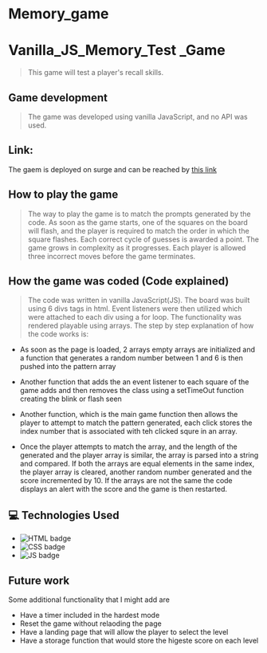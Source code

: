 # Memory_game

# Vanilla_JS_Memory_Test \_Game

> This game will test a player's recall skills.

## Game development

> The game was developed using vanilla JavaScript, and no API was used.

## Link:

The gaem is deployed on surge and can be reached by [this link](https://galactic-code.surge.sh/)

## How to play the game

> The way to play the game is to match the prompts generated by the code. As soon as the game starts, one of the squares on the board will flash, and the player is required to match the order in which the square flashes. Each correct cycle of guesses is awarded a point. The game grows in complexity as it progresses. Each player is allowed three incorrect moves before the game terminates.

## How the game was coded (Code explained)

> The code was written in vanilla JavaScript(JS). The board was built using 6 divs tags in html. Event listeners were then utilized which were attached to each div using a for loop. The functionality was rendered playable using arrays. The step by step explanation of how the code works is:

- As soon as the page is loaded, 2 arrays empty arrays are initialized and a function that generates a random number between 1 and 6 is then pushed into the pattern array

- Another function that adds the an event listener to each square of the game adds and then removes the class using a setTimeOut function creating the blink or flash seen

- Another function, which is the main game function then allows the player to attempt to match the pattern generated, each click stores the index number that is associated with teh clicked squre in an array.

- Once the player attempts to match the array, and the length of the generated and the player array is similar, the array is parsed into a string and compared. If both the arrays are equal elements in the same index, the player array is cleared, another random number generated and the score incremented by 10. If the arrays are not the same the code displays an alert with the score and the game is then restarted.

## :computer: Technologies Used

- ![HTML badge](https://img.shields.io/badge/HTML5-E34F26?style=for-the-badge&logo=html5&logoColor=white)
- ![CSS badge](https://img.shields.io/badge/CSS3-1572B6?style=for-the-badge&logo=css3&logoColor=white)
- ![JS badge](https://img.shields.io/badge/JavaScript-323330?style=for-the-badge&logo=javascript&logoColor=F7DF1E)

## Future work

Some additional functionality that I might add are

- Have a timer included in the hardest mode
- Reset the game without relaoding the page
- Have a landing page that will allow the player to select the level
- Have a storage function that would store the higeste score on each level
